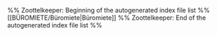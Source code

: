 %% Zoottelkeeper: Beginning of the autogenerated index file list %%
[[BÜROMIETE/Büromiete|Büromiete]]
%% Zoottelkeeper: End of the autogenerated index file list %%
